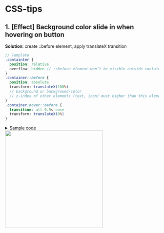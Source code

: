 # CSS-tips

## 1. [Effect] Background color slide in when hovering on button
**Solution**: create ::before element, apply translateX transition
```scss
// Template
.containter { 
  position: relative 
  overflow: hidden // ::before element won’t be visible outside container  
}
.container::before {
  position: absolute
  transform: translateX(100%)
  // background or background-color
  // z-index of other elements (text, icon) must higher than this element
}
.container:hover::before {
  transition: all 0.5s ease
  transform: translateX(0%)
} 
```
<details> 
  <summary>Sample code</summary>  
  
  ```scss
  // scss
  .main-btn {
      position: relative;
      border: 2px solid var(--color-secondary);
      border-radius: 2rem;
      font-weight: 600;
      display: flex;
      align-items: center;
      gap: 1rem;
      overflow: hidden;
      .btn-text {
          margin-left: 2rem;
          z-index: 1;
      }
      .btn-icon {
          background-color: var(--color-secondary);
          display: flex;
          align-items: center;
          border-radius: 50%;
          padding: 1rem;
          margin-right: -1px;
          z-index: 1;
      }
      // slide-left effect on hover
      &::before {
          content: '';
          position: absolute;
          inset: -2px;
          border-radius: 2rem;
          background: linear-gradient(to left, var(--color-secondary), var(--color-variant-3));
          transform: translateX(100%);
      }
      &:hover::before {
          transition: all .5s ease;
          transform: translateX(0%);
      }
  }
  ```
</details>
<img src="https://github.com/baonguyen0703/CSS-tips/assets/98341055/d13317f6-d6ed-4677-83d0-74bc5757c6df" alt="" width='320px'></img>
